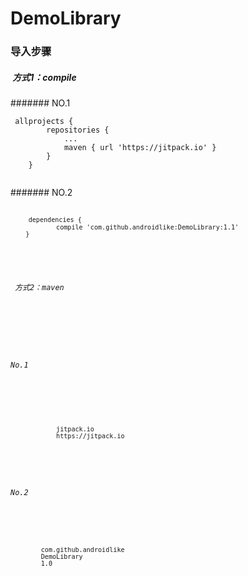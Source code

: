 # DemoLibrary 

### 导入步骤
#####  方式1：compile
#######  NO.1
 <pre><code> allprojects {
		repositories {
			...
			maven { url 'https://jitpack.io' }
		}
	}
	</code></pre>
#######  NO.2 
<pre><code>
	<code>dependencies {
	        compile 'com.github.androidlike:DemoLibrary:1.1'
	}
	</code>
</pre>	
	
######  方式2：maven
  
###### No.1
  <pre><code><repositories>
		<repository>
		    <id>jitpack.io</id>
		    <url>https://jitpack.io</url>
		</repository>
	</repositories>
</code></pre>	
###### No.2
 <pre><code> <dependency>
	    <groupId>com.github.androidlike</groupId>
	    <artifactId>DemoLibrary</artifactId>
	    <version>1.0</version>
	</dependency>
</code></pre>
